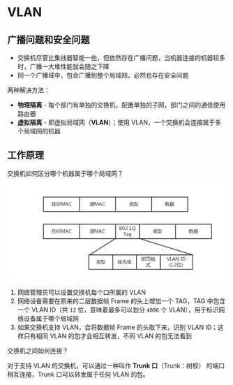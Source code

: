 # VLAN

## 广播问题和安全问题

* 交换机尽管比集线器智能一些，但依然存在广播问题，当机器连接的机器较多时，广播一大堆性能就会随之下降
* 同一个广播域中，包会广播到整个局域网，必然也存在安全问题

两种解决方法：

* **物理隔离** - 每个部门有单独的交换机，配置单独的子网，部门之间的通信使用路由器
* **虚拟隔离** - 即虚拟局域网（**VLAN**）；使用 VLAN，一个交换机会连接属于多个局域网的机器

## 工作原理

交换机如何区分哪个机器属于哪个局域网？

![VLAN 数据帧](.images/vlan-frame.png)

1. 网络管理员可以设置交换机每个口所属的 VLAN
2. 网络设备需要在原来的二层数据帧 Frame 的头上增加一个 TAG，TAG 中包含一个 VLAN ID（共 `12` 位，意味着最多可以划分 `4096` 个 VLAN），用于标识网络设备属于哪个局域网
3. 如果交换机支持 VLAN，会将数据帧 Frame 的头取下来，识别 VLAN ID；这样只有相同 VLAN 的包才会相互转发，不同 VLAN 的包无法看到

交换机之间如何连接？

对于支持 VLAN 的交换机，可以通过一种叫作 **Trunk 口**（Trunk：树杈） 的端口相互连接，Trunk 口可以转发属于任何 VLAN 的包。
